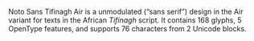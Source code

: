 Noto Sans Tifinagh Air is a unmodulated (“sans serif”) design in the Air variant for texts in the African _Tifinagh_ script. It contains 168 glyphs, 5 OpenType features, and supports 76 characters from 2 Unicode blocks.